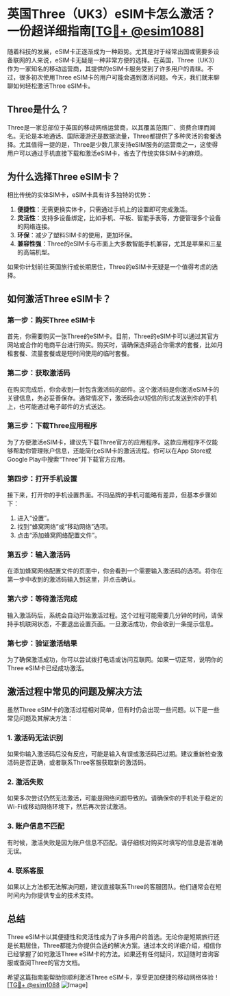 # 英国Three（UK3）eSIM卡怎么激活？一份超详细指南[[TG💪+ @esim1088](https://t.me/s/esim1088)]

随着科技的发展，eSIM卡正逐渐成为一种趋势。尤其是对于经常出国或需要多设备联网的人来说，eSIM卡无疑是一种非常方便的选择。在英国，Three（UK3）作为一家知名的移动运营商，其提供的eSIM卡服务受到了许多用户的青睐。不过，很多初次使用Three eSIM卡的用户可能会遇到激活问题。今天，我们就来聊聊如何轻松激活Three eSIM卡。

## Three是什么？

Three是一家总部位于英国的移动网络运营商，以其覆盖范围广、资费合理而闻名。无论是本地通话、国际漫游还是数据流量，Three都提供了多种灵活的套餐选择。尤其值得一提的是，Three是少数几家支持eSIM服务的运营商之一，这使得用户可以通过手机直接下载和激活eSIM卡，省去了传统实体SIM卡的麻烦。

## 为什么选择Three eSIM卡？

相比传统的实体SIM卡，eSIM卡具有许多独特的优势：

1. **便捷性**：无需更换实体卡，只需通过手机上的设置即可完成激活。
2. **灵活性**：支持多设备绑定，比如手机、平板、智能手表等，方便管理多个设备的网络连接。
3. **环保**：减少了塑料SIM卡的使用，更加环保。
4. **兼容性强**：Three的eSIM卡与市面上大多数智能手机兼容，尤其是苹果和三星的高端机型。

如果你计划前往英国旅行或长期居住，Three的eSIM卡无疑是一个值得考虑的选择。

## 如何激活Three eSIM卡？

### 第一步：购买Three eSIM卡

首先，你需要购买一张Three的eSIM卡。目前，Three的eSIM卡可以通过其官方网站或合作的电商平台进行购买。购买时，请确保选择适合你需求的套餐，比如月租套餐、流量套餐或是短时间使用的临时套餐。

### 第二步：获取激活码

在购买完成后，你会收到一封包含激活码的邮件。这个激活码是你激活eSIM卡的关键信息，务必妥善保存。通常情况下，激活码会以短信的形式发送到你的手机上，也可能通过电子邮件的方式送达。

### 第三步：下载Three应用程序

为了方便激活eSIM卡，建议先下载Three官方的应用程序。这款应用程序不仅能够帮助你管理账户信息，还能简化eSIM卡的激活流程。你可以在App Store或Google Play中搜索“Three”并下载官方应用。

### 第四步：打开手机设置

接下来，打开你的手机设置界面。不同品牌的手机可能略有差异，但基本步骤如下：

1. 进入“设置”。
2. 找到“蜂窝网络”或“移动网络”选项。
3. 点击“添加蜂窝网络配置文件”。

### 第五步：输入激活码

在添加蜂窝网络配置文件的页面中，你会看到一个需要输入激活码的选项。将你在第一步中收到的激活码输入到这里，并点击确认。

### 第六步：等待激活完成

输入激活码后，系统会自动开始激活过程。这个过程可能需要几分钟的时间，请保持手机联网状态，不要退出设置页面。一旦激活成功，你会收到一条提示信息。

### 第七步：验证激活结果

为了确保激活成功，你可以尝试拨打电话或访问互联网。如果一切正常，说明你的Three eSIM卡已经成功激活。

## 激活过程中常见的问题及解决方法

虽然Three eSIM卡的激活过程相对简单，但有时仍会出现一些问题。以下是一些常见问题及其解决方法：

### 1. 激活码无法识别

如果你输入激活码后没有反应，可能是输入有误或激活码已过期。建议重新检查激活码是否正确，或者联系Three客服获取新的激活码。

### 2. 激活失败

如果多次尝试仍然无法激活，可能是网络问题导致的。请确保你的手机处于稳定的Wi-Fi或移动网络环境下，然后再次尝试激活。

### 3. 账户信息不匹配

有时候，激活失败是因为账户信息不匹配。请仔细核对购买时填写的信息是否准确无误。

### 4. 联系客服

如果以上方法都无法解决问题，建议直接联系Three的客服团队。他们通常会在短时间内为你提供专业的技术支持。

## 总结

Three eSIM卡以其便捷性和灵活性成为了许多用户的首选。无论你是短期旅行还是长期居住，Three都能为你提供合适的解决方案。通过本文的详细介绍，相信你已经掌握了如何激活Three eSIM卡的方法。如果还有任何疑问，欢迎随时咨询客服或查阅Three的官方文档。

希望这篇指南能帮助你顺利激活Three eSIM卡，享受更加便捷的移动网络体验！[[TG💪+ @esim1088](https://t.me/s/esim1088) ![Image](https://i.postimg.cc/4NQfJmqS/Snipaste-2025-05-13-00-14-12.png)]